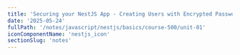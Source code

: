 ```yaml
---
title: 'Securing your NestJS App - Creating Users with Encrypted Passwords via Bcrypt in NestJS'
date: '2025-05-24'
fullPath: '/notes/javascript/nestjs/basics/course-500/unit-01'
iconComponentName: 'nestjs_icon'
sectionSlug: 'notes'
---
```

